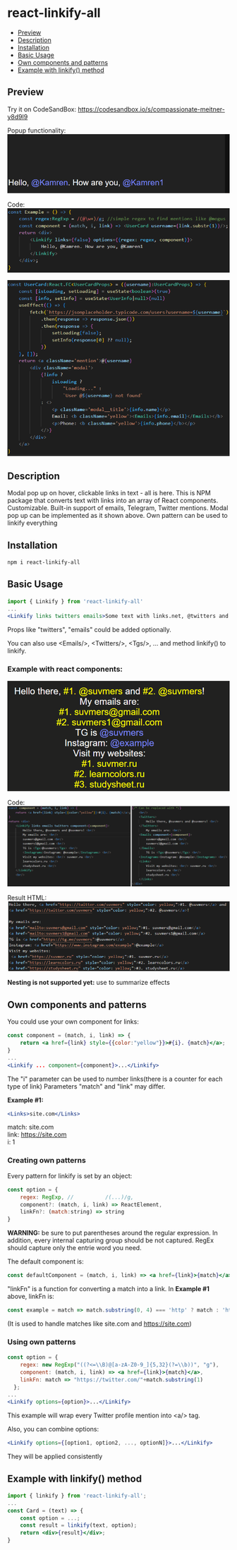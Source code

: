 # react-linkify-all
- [Preview](#preview)
- [Description](#description)
- [Installation](#installation)
- [Basic Usage](#basic-usage)
- [Own components and patterns](#own-components-and-patterns)
- [Example with linkify() method](#example-with-linkify-method)

## Preview
Try it on CodeSandBox: https://codesandbox.io/s/compassionate-meitner-y8d9l9

Popup functionality:
![](linkify_fetch.gif)

Code:
![](linkify_fetch.png)

![](linkify_fetch_1.png)

## Description

Modal pop up on hover, clickable links in text - all is here. This is NPM package that converts text with links into an array of React components. Customizable. Built-in support of emails, Telegram, Twitter mentions. Modal pop up can be implemented as it shown above. Own pattern can be used to linkify everything

## Installation
```sh
npm i react-linkify-all
```
## Basic Usage
```jsx
import { Linkify } from 'react-linkify-all'
...
<Linkify links twitters emails>Some text with links.net, @twitters and emails@domain.org</Linkify>
```
Props like "twitters", "emails" could be added optionally.

You can also use \<Emails/\>, \<Twitters/\>, \<Tgs\/>, ... and method linkify() to linkify.

### Example with react components:
![](linkify_links.gif)

Code:
![](linkify.png)

Result HTML:
![](linkify_1.png)

**Nesting is not supported yet:** use <Linkify links twitters emails.../> to summarize effects

## Own components and patterns
You could use your own component for links:
```jsx
const component = (match, i, link) => {
    return <a href={link} style={{color:"yellow"}}>#{i}. {match}</a>;
}
...
<Linkify ... component={component}>...</Linkify>
```
The "i" parameter can be used to number links(there is a counter for each type of link)
Parameters "match" and "link" may differ.

**Example #1:**
```jsx
<Links>site.com</Links>
```
match: site.com  
link: https://site.com  
i: 1  

### Creating own patterns
Every pattern for linkify is set by an object:
```jsx
const option = {
    regex: RegExp, //          /(...)/g,
    component?: (match, i, link) => ReactElement,
    linkFn?: (match:string) => string
}
```
**WARNING:** be sure to put parentheses around the regular expression. In addition, every internal capturing group should be not captured. RegEx should capture only the entrie word you need.

The default component is:
```jsx
const defaultComponent = (match, i, link) => <a href={link}>{match}</a>;
```
"linkFn" is a function for converting a match into a link.
In **Example #1** above, linkFn is:
```js
const example = match => match.substring(0, 4) === 'http' ? match : 'https://'+match
```
(It is used to handle matches like site.com and https://site.com)
### Using own patterns
```jsx
const option = {
    regex: new RegExp("((?<=\\B)@[a-zA-Z0-9_]{5,32}(?=\\b))", "g"),
    component: (match, i, link) => <a href={link}>{match}</a>,
    linkFn: match => "https://twitter.com/"+match.substring(1)
  };
...
<Linkify options={option}>...</Linkify>
```
This example will wrap every Twitter profile mention into <a\/\> tag.

Also, you can combine options:

```jsx
<Linkify options={[option1, option2, ..., optionN]}>...</Linkify>
```

They will be applied consistently

## Example with linkify() method
```jsx
import { linkify } from 'react-linkify-all';
...
const Card = (text) => {
    const option = ...;
    const result = linkify(text, option);
    return <div>{result}</div>;
}
```